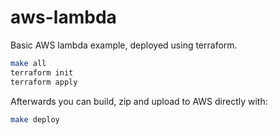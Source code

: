 # aws-lambda

Basic AWS lambda example, deployed using terraform.

```bash
make all
terraform init
terraform apply
```

Afterwards you can build, zip and upload to AWS directly with:

```bash
make deploy
```
